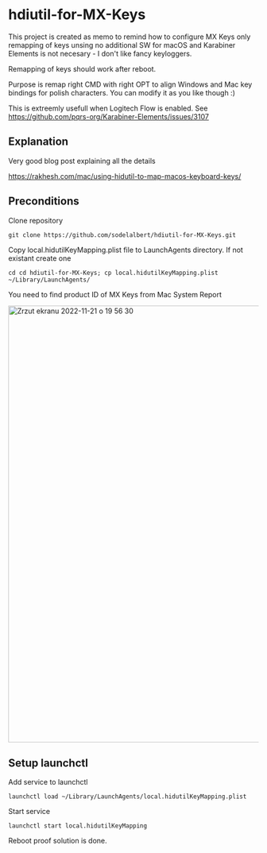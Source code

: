 # hdiutil-for-MX-Keys

This project is created as memo to remind how to configure MX Keys only remapping of keys unsing no additional SW for macOS and Karabiner Elements is not necesary - I don't like fancy keyloggers. 

Remapping of keys should work after reboot. 

Purpose is remap right CMD with right OPT to align Windows and Mac key bindings for polish characters. You can modify it as you like though :) 

This is extreemly usefull when Logitech Flow is enabled. See https://github.com/pqrs-org/Karabiner-Elements/issues/3107

## Explanation

Very good blog post explaining all the details

https://rakhesh.com/mac/using-hidutil-to-map-macos-keyboard-keys/



## Preconditions

Clone repository

```
git clone https://github.com/sodelalbert/hdiutil-for-MX-Keys.git
```
Copy local.hidutilKeyMapping.plist file to LaunchAgents directory. If not existant create one

```
cd cd hdiutil-for-MX-Keys; cp local.hidutilKeyMapping.plist ~/Library/LaunchAgents/
```

You need to find product ID of MX Keys from Mac System Report

<img width="879" alt="Zrzut ekranu 2022-11-21 o 19 56 30" src="https://user-images.githubusercontent.com/1679514/203136999-95fcac9c-e8a9-425e-9ca4-31405eb8eb2e.png">

## Setup launchctl

Add service to launchctl
```
launchctl load ~/Library/LaunchAgents/local.hidutilKeyMapping.plist
```

Start service
```
launchctl start local.hidutilKeyMapping
```

Reboot proof solution is done.

